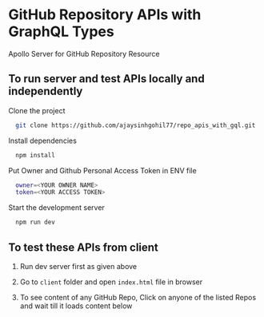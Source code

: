 # GitHub Repository APIs with GraphQL Types
Apollo Server for GitHub Repository Resource

## To run server and test APIs locally and independently
Clone the project

```bash
  git clone https://github.com/ajaysinhgohil77/repo_apis_with_gql.git
```

Install dependencies

```bash
  npm install
```

Put Owner and Github Personal Access Token in ENV file

```bash
  owner=<YOUR OWNER NAME>
  token=<YOUR ACCESS TOKEN>
```

Start the development server

```bash
  npm run dev
```

## To test these APIs from client

1. Run dev server first as given above

2. Go to `client` folder and open `index.html` file in browser 

3. To see content of any GitHub Repo, Click on anyone of the listed Repos and wait till it loads content below
